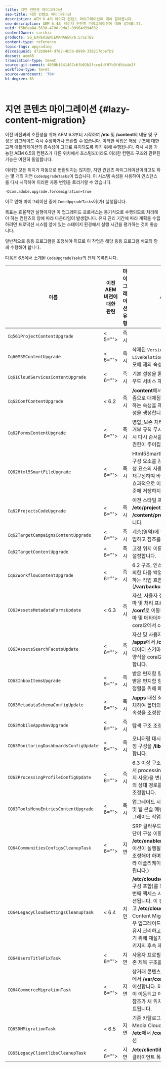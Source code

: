 ```yaml
---
title: 지연 컨텐츠 마이그레이션
seo-title: 지연 컨텐츠 마이그레이션
description: AEM 6.4의 레이지 컨텐츠 마이그레이션에 대해 알아봅니다.
seo-description: AEM 6.4의 레이지 컨텐츠 마이그레이션에 대해 알아봅니다.
uuid: f5b0aa84-5638-4708-9da2-89964d394632
contentOwner: sarchiz
products: SG_EXPERIENCEMANAGER/6.5/SITES
content-type: reference
topic-tags: upgrading
discoiquuid: d72b8844-d782-4b5b-8999-338217dbefb9
docset: aem65
translation-type: tm+mt
source-git-commit: 4090b1641467c6fb02b2fcce4df97b9fd5da4e2f
workflow-type: tm+mt
source-wordcount: '704'
ht-degree: 6%

---
```



# 지연 콘텐츠 마이그레이션 {#lazy-content-migration}

이전 버전과의 호환성을 위해 AEM 6.3부터 시작하여 **/etc** 및 **/content**&#x200B;의 내용 및 구성은 업그레이드 즉시 수정하거나 변환할 수 없습니다. 이러한 작업은 해당 구조에 대한 고객 애플리케이션의 종속성이 그대로 유지되도록 하기 위해 수행됩니다. 즉시 사용 가능한 AEM 6.5의 컨텐츠가 다른 위치에서 호스팅되더라도 이러한 컨텐츠 구조와 관련된 기능은 여전히 동일합니다.

이러한 모든 위치가 자동으로 변환되지는 않지만, 지연 컨텐츠 마이그레이션이라고도 하는 몇 개의 지연 `CodeUpgradeTasks`이 있습니다. 이 시스템 속성을 사용하여 인스턴스를 다시 시작하여 이러한 자동 변형을 트리거할 수 있습니다.

```shell
-Dcom.adobe.upgrade.forcemigration=true
```

이로 인해 마이그레이션 중에 `CodeUpgradeTasks`이(가) 실행됩니다.

목표는 효율적인 실행이지만 이 업그레이드 프로세스는 동기식으로 수행되므로 처리해야 하는 컨텐츠의 양에 따라 다운타임이 발생합니다. 유지 관리 기간에 따라 계획을 수립하려면 프로덕션 시스템 앞에 있는 스테이지 환경에서 실행 시간을 평가하는 것이 좋습니다.

일반적으로 응용 프로그램을 조정해야 하므로 이 작업은 해당 응용 프로그램 배포와 함께 수행해야 합니다.

다음은 6.5에서 소개된 `CodeUpgradeTasks`의 전체 목록입니다.

| **이름** | **이전** **AEM 버전에 대한 관련** | **마이그레이션** **유형** | **세부 사항** |
|---|---|---|---|
| `Cq561ProjectContentUpgrade` | &lt; 5=&quot;&quot;> | 즉시 |  |
| `Cq60MSMContentUpgrade` | &lt; 6=&quot;&quot;> | 즉시 | 삭제된 `VersionStorage`의 모든 `LiveRelationShips`을 감지하고 부모에 제외 속성을 추가합니다. |
| `Cq61CloudServicesContentUpgrade` | &lt; 6=&quot;&quot;> | 즉시 | 기본 설정을 통해 보안을 위한 클라우드 서비스 재구성 |
| `Cq62ConfContentUpgrade` | &lt; 6.2 | 즉시 | **/content**&#x200B;에서 **/conf**(OSGi 메커니즘으로 대체됨)로의 연결을 기반으로 하는 속성을 제거하고 해당 OSGi 구성을 생성합니다. |
| `Cq62FormsContentUpgrade` | &lt; 6=&quot;&quot;> | 즉시 | 병합_보존 처리를 통해 기본적으로 거부 규칙 무시 때문에 업그레이드 시 다시 순서를 변경할 필요가 있는 권한이 주어집니다. |
| `CQ62Html5SmartFileUpgrade` | &lt; 6=&quot;&quot;> | 즉시 | Html5SmartFile 위젯을 사용하여 구성 요소를 감지하고 컨텐츠에서 구성 요소의 사용을 검색하고 지속성을 재구성하여 바이너리를 수준 아래로 효과적으로 이동시키고 구성 요소 수준에 저장하지 않습니다. |
| `Cq62ProjectsCodeUpgrade` | &lt; 6=&quot;&quot;> | 즉시 | 이전 스타일 프로젝트를 **/etc/projects**&#x200B;에서 **/content/projects**(으)로 이동합니다. |
| `Cq62TargetCampaignsContentUpgrade` | &lt; 6=&quot;&quot;> | 즉시 | 계층(영역)에 컨테이너 레이어를 도입하고 참조를 조정합니다. |
| `Cq62TargetContentUpgrade` | &lt; 6=&quot;&quot;> | 즉시 | 고정 위치 이름을 대상 구성 요소로 설정합니다. |
| `Cq62WorkflowContentUpgrade` | &lt; 6=&quot;&quot;> | 즉시 | 6.2 구조, 인스턴스, 알림을 미리 정의한 다음 백업 위치에서 다시 병합하는 작업 흐름 모델의 복잡한 변형(**/var/backup**) |
| `CQ63AssetsMetadataFormsUpdate` | &lt; 6.3 | 즉시 | 자산, 사용자 정의 메타데이터 스키마 및 처리 프로필을 **/apps**&#x200B;에서 **/conf**&#x200B;로 이동하고 메타데이터 스키마 및 메타데이터 프로필 양식을 coral2에서 coral3로 변환합니다. |
| `CQ63AssetsSearchFacetsUpdate` | &lt; 6=&quot;&quot;> | 즉시 | 자산 및 사용자 정의 검색 패싯을 **/apps**&#x200B;에서 **/conf**&#x200B;로 이동하고 메타데이터 스키마 및 메타데이터 프로필 양식을 coral2에서 coral3로 변환합니다. |
| `CQ63InboxItemsUpgrade` | &lt; 6=&quot;&quot;> | 즉시 | 받은 편지함 항목을 정렬하기 위한 받은 편지함 항목 업데이트(효율적인 정렬을 위해 메타데이터 조정) |
| `CQ63MetadataSchemaConfigUpdate` | &lt; 6=&quot;&quot;> | 즉시 | **/apps** 대신 상대 경로를 **/conf**&#x200B;로 대체하여 폴더의 metadataSchema 속성을 조정합니다. |
| `CQ63MobileAppsNavUpgrade` | &lt; 6=&quot;&quot;> | 즉시 | 탐색 구조 조정 |
| `CQ63MonitoringDashboardsConfigUpdate` | &lt; 6=&quot;&quot;> | 즉시 | 모니터링 대시보드에 대한 사용자 지정 구성을 **/libs** 및 **/apps**&#x200B;에서 이동합니다. |
| `CQ63ProcessingProfileConfigUpdate` | &lt; 6=&quot;&quot;> | 즉시 | 6.3 이상 구조와 일치하도록 자산에서 processingProfile 속성(6.1까지 사용)을 변환합니다. 또한 프로필의 상대 경로를 **/apps** 대신 **/conf**&#x200B;로 조정합니다. |
| `CQ63ToolsMenuEntriesContentUpgrade` | &lt; 6=&quot;&quot;> | 즉시 | 업그레이드 시 오래된 CRXDE Lite 및 웹 콘솔 메뉴 항목을 제거하는 업그레이드 작업 |
| `CQ64CommunitiesConfigsCleanupTask` | &lt; 6=&quot;&quot;> | 지연 | SRP 클라우드 구성, 커뮤니티 감시 단어 구성 이동, **/etc/social** 및 **/etc/enablement**(지연 마이그레이션이 실행될 때 참조 및 데이터를 조정해야 하며 더 이상 이 구조에 따라 애플리케이션 부분이 달라서는 안 됩니다.) |
| `CQ64LegacyCloudSettingsCleanupTask` | &lt; 6.4 | 지연 | **/etc/cloudsettings**(ContextHub 구성 포함)를 정리합니다. 구성은 첫 번째 액세스 시 자동으로 마이그레이션됩니다. 이 컨텐츠를 업그레이드하고 **/etc/cloudsettings**&#x200B;의 lazy Content Migration을 시작하는 경우 업그레이드 전에 패키지를 통해 유지 관리하고 암시적 변형을 수행하기 위해 재설치해야 하며 완료 후 패키지의 후속 제거가 완료됩니다. |
| `CQ64UsersTitleFixTask` | &lt; 6=&quot;&quot;> | 지연 | 사용자 프로필 노드에서 제목으로 기존 제목 구조를 조정합니다. |
| `CQ64CommerceMigrationTask` | &lt; 6=&quot;&quot;> | 지연 | 상거래 콘텐츠를 **/etc/commerce**&#x200B;에서 **/var/commerce**&#x200B;로 마이그레이션합니다. 마이그레이션 중에 내용이 이동되고 이동된 콘텐츠에 대한 참조가 새 위치를 반영하도록 업데이트됩니다. |
| `CQ65DMMigrationTask` | &lt; 6.5 | 지연 | 기존 카탈로그 설정 및 Dynamic Media Cloud Services 설정을 **/etc**&#x200B;에서 **/conf**(으)로 마이그레이션 |
| `CQ65LegacyClientlibsCleanupTask` | &lt; 6=&quot;&quot;> | 지연 | **/etc/clientlibs** 아래에 있는 기존 클라이언트 목록 정리 |
